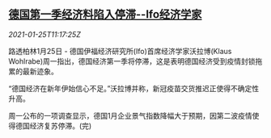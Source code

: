 <!--1611573794000-->
[德国第一季经济料陷入停滞--Ifo经济学家](https://cn.reuters.com/article/germany-q1-gdp-ifo-0125-idCNKBS29U14Q)
------

<div><i>2021-01-25T11:17:25Z</i></div><p>路透柏林1月25日 - 德国伊福经济研究所(Ifo)首席经济学家沃拉博(Klaus Wohlrabe)周一指出，德国经济第一季将停滞，这是表明德国经济受到疫情封锁拖累的最新迹象。</p><p>“德国经济在新年伊始信心不足。”沃拉博并称，新冠疫苗交货推迟正使得不确定性升高。</p><p>周一公布的一项调查显示，德国1月企业景气指数降幅大于预期，因第二波疫情使得德国经济复苏停滞。(完)</p>
